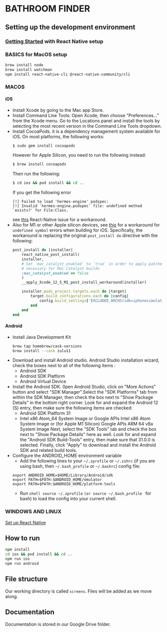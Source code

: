 # BATHROOM FINDER

## Setting up the development environment

### [Getting Started](https://reactnative.dev/docs/environment-setup) with React Native setup

### BASICS for MacOS setup
``` sh
brew install node
brew install watchman
npm install react-native-cli @react-native-community/cli
```

### MACOS
#### iOS
- Install Xcode by going to the Mac app Store.
- Install Command Line Tools: Open Xcode, then choose "Preferences..." from the Xcode menu. Go to the Locations panel and install the tools by selecting the most recent version in the Command Line Tools dropdown.
- Install CocoaPods. it is a dependency management system available for iOS. On most platforms, the following works:
    ```sh
    $ sudo gem install cocoapods
    ```
    However for Apple Silicon, you need to run the following instead:
    ```sh
    $ brew install cocoapods
    ```
    Then run the following:
    ```sh
    $ cd ios && pod install && cd ..
    ```
    If you get the following error
    ```
    [!] Failed to load 'hermes-engine' podspec: 
    [!] Invalid `hermes-engine.podspec` file: undefined method `exists?' for File:Class.
    ```
    see [this](https://github.com/facebook/react-native/issues/35807) React-Native issue for a workaround.
- Also for M1 or other Apple silicon devices, see [this](https://stackoverflow.com/questions/71933392/react-native-ios-undefined-symbols-for-architecture-x86-64) for a workaround for `undefined symbol` errors when building for iOS. Specifically, the workaround is replacing the original `post_install do` directive with the following:
    ```ruby
    post_install do |installer|
        react_native_post_install(
        installer,
        # Set `mac_catalyst_enabled` to `true` in order to apply patches
        # necessary for Mac Catalyst builds
        :mac_catalyst_enabled => false
        )
        __apply_Xcode_12_5_M1_post_install_workaround(installer)

        installer.pods_project.targets.each do |target|
            target.build_configurations.each do |config|
                config.build_settings['EXCLUDED_ARCHS[sdk=iphonesimulator*]'] = "arm64"
            end
        end
    end
   
#### Android
- Install Java Development Kit
    ``` sh
    brew tap homebrew/cask-versions
    brew install --cask zulu11
    ```
- Download and install Android studio. Android Studio installation wizard, check the boxes next to all of the following items :
    - Android SDK
    - Android SDK Platform
    - Android Virtual Device
- Install the Android SDK. 0pen Android Studio, click on "More Actions" button and select "SDK Manager".Select the "SDK Platforms" tab from within the SDK Manager, then check the box next to "Show Package Details" in the bottom right corner. Look for and expand the Android 12 (S) entry, then make sure the following items are checked:
    - Android SDK Platform 31
    - Intel x86 Atom_64 System Image or Google APIs Intel x86 Atom System Image or (for Apple M1 Silicon) Google APIs ARM 64 v8a System Image
Next, select the "SDK Tools" tab and check the box next to "Show Package Details" here as well. Look for and expand the "Android SDK Build-Tools" entry, then make sure that 31.0.0 is selected. Finally, click "Apply" to download and install the Android SDK and related build tools.
- Configure the ANDROID_HOME environment variable
    - Add the following lines to your `~/.zprofile` or `~/.zshrc` (if you are using bash, then `~/.bash_profile` or `~/.bashrc`) config file:
    ``` shell
    export ANDROID_HOME=$HOME/Library/Android/sdk
    export PATH=$PATH:$ANDROID_HOME/emulator
    export PATH=$PATH:$ANDROID_HOME/platform-tools
    ```
    - Run ``` shell source ~/.zprofile ``` `(or source ~/.bash_profile ` for bash) to load the config into your current shell.

### WINDOWS AND LINUX
[Set up React Native](https://reactnative.dev/docs/environment-setup)


## How to run 
``` sh
npm install 
cd ios && pod install && cd ..
npm run ios
npm run android
```

## File structure
Our working directory is called `screens`. Files will be added as we move along.

## Documentation
Documentation is stored in our Google Drive folder.